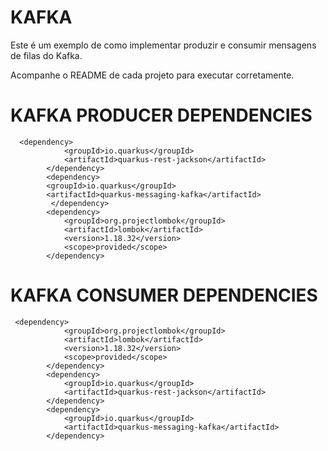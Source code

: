 # KAFKA 

Este é um exemplo de como implementar produzir e consumir mensagens de filas do Kafka.

Acompanhe o README de cada projeto para executar corretamente.

# KAFKA PRODUCER DEPENDENCIES

```
  <dependency>
            <groupId>io.quarkus</groupId>
            <artifactId>quarkus-rest-jackson</artifactId>
        </dependency>
        <dependency>
        <groupId>io.quarkus</groupId>
        <artifactId>quarkus-messaging-kafka</artifactId>
         </dependency>
        <dependency>
            <groupId>org.projectlombok</groupId>
            <artifactId>lombok</artifactId>
            <version>1.18.32</version>
            <scope>provided</scope>
        </dependency>

```

# KAFKA CONSUMER DEPENDENCIES

```
 <dependency>
            <groupId>org.projectlombok</groupId>
            <artifactId>lombok</artifactId>
            <version>1.18.32</version>
            <scope>provided</scope>
        </dependency>
        <dependency>
            <groupId>io.quarkus</groupId>
            <artifactId>quarkus-rest-jackson</artifactId>
        </dependency>
        <dependency>
            <groupId>io.quarkus</groupId>
            <artifactId>quarkus-messaging-kafka</artifactId>
        </dependency>
```
